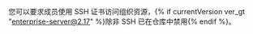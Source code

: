 您可以要求成员使用 SSH 证书访问组织资源，{% if currentVersion ver_gt "enterprise-server@2.17" %}除非 SSH 已在仓库中禁用{% endif %}。

